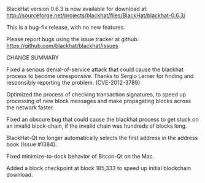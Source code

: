 BlackHat version 0.6.3 is now available for download at:
  http://sourceforge.net/projects/blackhat/files/BlackHat/blackhat-0.6.3/

This is a bug-fix release, with no new features.

Please report bugs using the issue tracker at github:
  https://github.com/blackhat/blackhat/issues

CHANGE SUMMARY

Fixed a serious denial-of-service attack that could cause the
blackhat process to become unresponsive. Thanks to Sergio Lerner
for finding and responsibly reporting the problem. (CVE-2012-3789)

Optimized the process of checking transaction signatures, to
speed up processing of new block messages and make propagating
blocks across the network faster.

Fixed an obscure bug that could cause the blackhat process to get
stuck on an invalid block-chain, if the invalid chain was
hundreds of blocks long.

BlackHat-Qt no longer automatically selects the first address
in the address book (Issue #1384).

Fixed minimize-to-dock behavior of Bitcon-Qt on the Mac.

Added a block checkpoint at block 185,333 to speed up initial
blockchain download.
